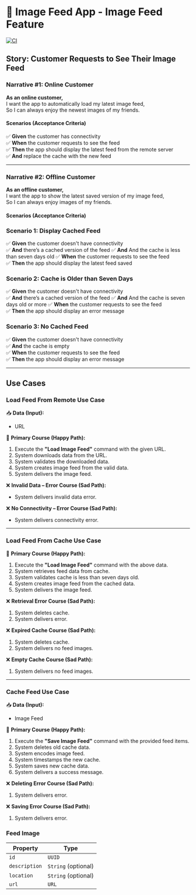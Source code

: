 # 📸 Image Feed App - Image Feed Feature  

[![CI](https://github.com/kuzeng/ImageFeedApp/actions/workflows/CI.yml/badge.svg)](https://github.com/kuzeng/ImageFeedApp/actions/workflows/CI.yml)

## **Story: Customer Requests to See Their Image Feed**  

### **Narrative #1: Online Customer**  
**As an online customer,**  
I want the app to automatically load my latest image feed,  
So I can always enjoy the newest images of my friends.  

#### **Scenarios (Acceptance Criteria)**  
✅ **Given** the customer has connectivity  
✅ **When** the customer requests to see the feed  
✅ **Then** the app should display the latest feed from the remote server  
✅ **And** replace the cache with the new feed  

---

### **Narrative #2: Offline Customer**  
**As an offline customer,**  
I want the app to show the latest saved version of my image feed,  
So I can always enjoy images of my friends.  

#### **Scenarios (Acceptance Criteria)**  

### **Scenario 1: Display Cached Feed**  
✅ **Given** the customer doesn't have connectivity  
✅ **And** there’s a cached version of the feed
✅ **And** And the cache is less than seven days old
✅ **When** the customer requests to see the feed  
✅ **Then** the app should display the latest feed saved  

### **Scenario 2: Cache is Older than Seven Days**  
✅ **Given** the customer doesn't have connectivity  
✅ **And** there’s a cached version of the feed
✅ **And** And the cache is seven days old or more
✅ **When** the customer requests to see the feed  
✅ **Then** the app should display an error message  

### **Scenario 3: No Cached Feed**  
✅ **Given** the customer doesn't have connectivity  
✅ **And** the cache is empty  
✅ **When** the customer requests to see the feed  
✅ **Then** the app should display an error message  

---

## **Use Cases**

### **Load Feed From Remote Use Case**  
📥 **Data (Input):**  
- URL  

🔹 **Primary Course (Happy Path):**  
1. Execute the **"Load Image Feed"** command with the given URL.  
2. System downloads data from the URL.  
3. System validates the downloaded data.  
4. System creates image feed from the valid data.  
5. System delivers the image feed.  

❌ **Invalid Data – Error Course (Sad Path):**  
- System delivers invalid data error.  

❌ **No Connectivity – Error Course (Sad Path):**  
- System delivers connectivity error.  

---

### **Load Feed From Cache Use Case**  

🔹 **Primary Course (Happy Path):**  
1. Execute the **"Load Image Feed"** command with the above data.  
2. System retrieves feed data from cache.
3. System validates cache is less than seven days old.  
4. System creates image feed from the cached data.  
5. System delivers the image feed.  

❌ **Retrieval Error Course (Sad Path):**  
1. System deletes cache.
2. System delivers error.

❌ **Expired Cache Course (Sad Path):**  
1. System deletes cache.
2. System delivers no feed images.

❌ **Empty Cache Course (Sad Path):**  
1. System delivers no feed images.  

---

### **Cache Feed Use Case**  
📥 **Data (Input):**  
- Image Feed  

🔹 **Primary Course (Happy Path):**  
1. Execute the **"Save Image Feed"** command with the provided feed items.  
2. System deletes old cache data.
3. System encodes image feed.  
4. System timestamps the new cache.  
5. System saves new cache data.
6. System delivers a success message.  

❌ **Deleting Error Course (Sad Path):**  
1. System delivers error.

❌ **Saving Error Course (Sad Path):**  
1. System delivers error.

### Feed Image

| Property        | Type                |
|-----------------|---------------------|
| `id`            | `UUID`              |
| `description`   | `String` (optional) |
| `location`      | `String` (optional) |
| `url`           | `URL`               |


